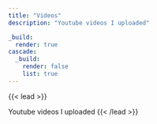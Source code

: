 ```yaml
---
title: "Videos"
description: "Youtube videos I uploaded"

_build:
  render: true
cascade:
  _build:
    render: false
    list: true
---
```


{{< lead >}}
<!-- Yayınladığım bazı Youtube videolarım -->
Youtube videos I uploaded 
{{< /lead >}}
